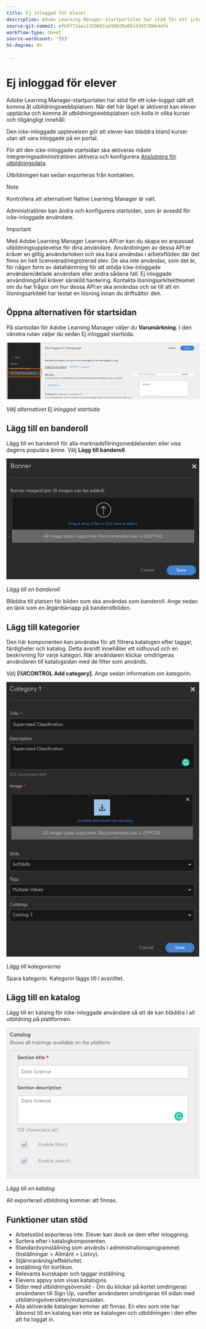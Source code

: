 ```yaml
---
title: Ej inloggad för elever
description: Adobe Learning Manager-startportalen har stöd för ett icke-loggat sätt att komma åt utbildningswebbplatsen. När det här läget är aktiverat kan elever upptäcka och komma åt utbildningswebbplatsen och kolla in olika kurser och tillgängligt innehåll. Den icke-inloggade upplevelsen gör att elever kan bläddra bland kurser utan att vara inloggade på en portal.
source-git-commit: efb9772aac1359601ae988d9a081d395786b44fe
workflow-type: tm+mt
source-wordcount: '553'
ht-degree: 0%

---
```


# Ej inloggad för elever

Adobe Learning Manager-startportalen har stöd för ett icke-loggat sätt att komma åt utbildningswebbplatsen. När det här läget är aktiverat kan elever upptäcka och komma åt utbildningswebbplatsen och kolla in olika kurser och tillgängligt innehåll.

Den icke-inloggade upplevelsen gör att elever kan bläddra bland kurser utan att vara inloggade på en portal.

För att den icke-inloggade startsidan ska aktiveras måste integreringsadministratören aktivera och konfigurera [Anslutning för utbildningsdata](/help/migrated/integration-admin/feature-summary/connectors.md#training-data-access).

Utbildningen kan sedan exporteras från kontakten.

>[!NOTE]
>
>Kontrollera att alternativet Native Learning Manager är valt.

Administratören kan ändra och konfigurera startsidan, som är avsedd för icke-inloggade användare.

>[!IMPORTANT]
>
>Med Adobe Learning Manager Learners API:er kan du skapa en anpassad utbildningsupplevelse för dina användare. Användningen av dessa API:er kräver en giltig användartoken och ska bara användas i arbetsflöden där det finns en helt licensierad/registrerad elev. De ska inte användas, som det är, för någon form av datahämtning för att stödja icke-inloggade användare/delade användare eller andra sådana fall. Ej inloggade användningsfall kräver särskild hantering. Kontakta lösningsarkitektteamet om du har frågor om hur dessa API:er ska användas och se till att en lösningsarkitekt har testat en lösning innan du driftsätter den.


## Öppna alternativen för startsidan

På startsidan för Adobe Learning Manager väljer du **Varumärkning**. I den vänstra rutan väljer du sedan Ej inloggad startsida.

![alternativ för startsida](assets/non-logged-in-homepage.png)

*Välj alternativet Ej inloggad startsida*

## Lägg till en banderoll

Lägg till en banderoll för alla marknadsföringsmeddelanden eller visa dagens populära ämne. Välj **Lägg till banderoll**.

![banderoll](assets/add-banner-image.png)

*Lägg till en banderoll*

Bläddra till platsen för bilden som ska användas som banderoll. Ange sedan en länk som en åtgärdsknapp på banderollbilden.

## Lägg till kategorier

Den här komponenten kan användas för att filtrera katalogen efter taggar, färdigheter och katalog. Detta avsnitt innehåller ett sidhuvud och en beskrivning för varje kategori. När användaren klickar omdirigeras användaren till katalogsidan med de filter som används.

Välj **[!UICONTROL Add category]**. Ange sedan information om kategorin.

![lägg till kategori](assets/add-category.png)

*Lägg till kategorierna*

Spara kategorin. Kategorin läggs till i avsnittet.

## Lägg till en katalog

Lägg till en katalog för icke-inloggade användare så att de kan bläddra i all utbildning på plattformen.

![lägg till katalog](assets/add-catalog.png)

*Lägg till en katalog*

All exporterad utbildning kommer att finnas.

## Funktioner utan stöd

* Arbetsstöd exporteras inte. Elever kan dock se dem efter inloggning.
* Sortera efter i katalogkomponenten.
* Standardvyinställning som används i administrationsprogrammet (Inställningar > Allmänt > Listvy).
* Stjärnrankning/effektivitet.
* Inställning för kortikon.
* Relevanta kunskaper och taggar inställning.
* Elevens appvy som visas katalogvis.
* Sidor med utbildningsöversikt - Om du klickar på kortet omdirigeras användaren till Sign Up, varefter användaren omdirigeras till sidan med utbildningsöversikten/instanssidan.
* Alla aktiverade kataloger kommer att finnas. En elev som inte har åtkomst till en katalog kan inte se katalogen och utbildningen i den efter att ha loggat in.

